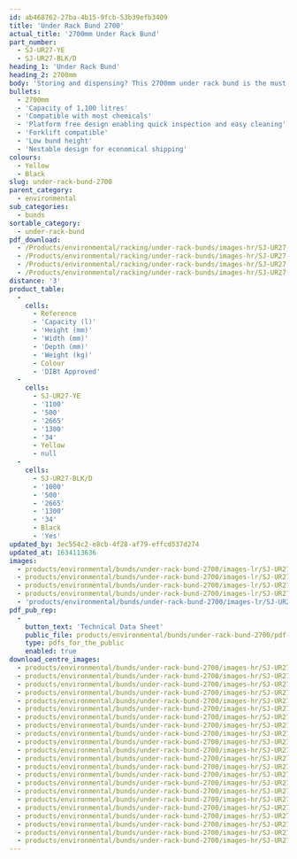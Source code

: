 ```yaml
---
id: ab468762-27ba-4b15-9fcb-53b39efb3409
title: 'Under Rack Bund 2700'
actual_title: '2700mm Under Rack Bund'
part_number:
  - SJ-UR27-YE
  - SJ-UR27-BLK/D
heading_1: 'Under Rack Bund'
heading_2: 2700mm
body: 'Storing and dispensing? This 2700mm under rack bund is the must have secondary spill containment device for use when liquids or hazardous chemicals are stored on racking.'
bullets:
  - 2700mm
  - 'Capacity of 1,100 litres'
  - 'Compatible with most chemicals'
  - 'Platform free design enabling quick inspection and easy cleaning'
  - 'Forklift compatible'
  - 'Low bund height'
  - 'Nestable design for economical shipping'
colours:
  - Yellow
  - Black
slug: under-rack-bund-2700
parent_category:
  - environmental
sub_categories:
  - bunds
sortable_category:
  - under-rack-bund
pdf_download:
  - /Products/environmental/racking/under-rack-bunds/images-hr/SJ-UR27-YE_01.jpg
  - /Products/environmental/racking/under-rack-bunds/images-hr/SJ-UR27-YE_02.jpg
  - /Products/environmental/racking/under-rack-bunds/images-hr/SJ-UR27-YE_03.jpg
  - /Products/environmental/racking/under-rack-bunds/images-hr/SJ-UR27-YE_04.jpg
distance: '3'
product_table:
  -
    cells:
      - Reference
      - 'Capacity (l)'
      - 'Height (mm)'
      - 'Width (mm)'
      - 'Depth (mm)'
      - 'Weight (kg)'
      - Colour
      - 'DIBt Approved'
  -
    cells:
      - SJ-UR27-YE
      - '1100'
      - '500'
      - '2665'
      - '1300'
      - '34'
      - Yellow
      - null
  -
    cells:
      - SJ-UR27-BLK/D
      - '1000'
      - '500'
      - '2665'
      - '1300'
      - '34'
      - Black
      - 'Yes'
updated_by: 3ec554c2-e8cb-4f28-af79-effcd537d274
updated_at: 1634113636
images:
  - products/environmental/bunds/under-rack-bund-2700/images-lr/SJ-UR27-YE_03.jpg
  - products/environmental/bunds/under-rack-bund-2700/images-lr/SJ-UR27-YE_02.jpg
  - products/environmental/bunds/under-rack-bund-2700/images-lr/SJ-UR27-BK.D_01.jpg
  - products/environmental/bunds/under-rack-bund-2700/images-lr/SJ-UR27-YE_04.jpg
  - 'products/environmental/bunds/under-rack-bund-2700/images-lr/SJ-UR27-BK,D_02.jpg'
pdf_pub_rep:
  -
    button_text: 'Technical Data Sheet'
    public_file: products/environmental/bunds/under-rack-bund-2700/pdf-lr/EV-URB-2700mm-TD_EN.pdf
    type: pdfs_for_the_public
    enabled: true
download_centre_images:
  - products/environmental/bunds/under-rack-bund-2700/images-hr/SJ-UR27-BK.D_001.jpg
  - products/environmental/bunds/under-rack-bund-2700/images-hr/SJ-UR27-BK.D_002.jpg
  - products/environmental/bunds/under-rack-bund-2700/images-hr/SJ-UR27-BK.D_003.jpg
  - products/environmental/bunds/under-rack-bund-2700/images-hr/SJ-UR27-BK.D_004.jpg
  - products/environmental/bunds/under-rack-bund-2700/images-hr/SJ-UR27-BK.D_007.jpg
  - products/environmental/bunds/under-rack-bund-2700/images-hr/SJ-UR27-BK.D_008.jpg
  - products/environmental/bunds/under-rack-bund-2700/images-hr/SJ-UR27-BK.D_011.jpg
  - products/environmental/bunds/under-rack-bund-2700/images-hr/SJ-UR27-BK.D_023.jpg
  - products/environmental/bunds/under-rack-bund-2700/images-hr/SJ-UR27-BK.D_035.jpg
  - products/environmental/bunds/under-rack-bund-2700/images-hr/SJ-UR27-YE_002.jpg
  - products/environmental/bunds/under-rack-bund-2700/images-hr/SJ-UR27-YE_003.jpg
  - products/environmental/bunds/under-rack-bund-2700/images-hr/SJ-UR27-YE_004.jpg
  - products/environmental/bunds/under-rack-bund-2700/images-hr/SJ-UR27-YE_012.jpg
  - products/environmental/bunds/under-rack-bund-2700/images-hr/SJ-UR27-YE_016.jpg
  - products/environmental/bunds/under-rack-bund-2700/images-hr/SJ-UR27-YE_024.jpg
  - products/environmental/bunds/under-rack-bund-2700/images-hr/SJ-UR27-YE_029.jpg
  - products/environmental/bunds/under-rack-bund-2700/images-hr/SJ-UR27-YE_030.jpg
  - products/environmental/bunds/under-rack-bund-2700/images-hr/SJ-UR27-YE_031.jpg
  - products/environmental/bunds/under-rack-bund-2700/images-hr/SJ-UR27-YE_032.jpg
  - products/environmental/bunds/under-rack-bund-2700/images-hr/SJ-UR27-YE_033.jpg
  - products/environmental/bunds/under-rack-bund-2700/images-hr/SJ-UR27-YE_034.jpg
  - products/environmental/bunds/under-rack-bund-2700/images-hr/SJ-UR27-YE_035.jpg
---
```

